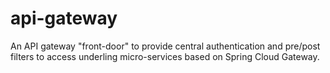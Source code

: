 # api-gateway
An API gateway "front-door" to provide central authentication and pre/post filters to access underling micro-services based on Spring Cloud Gateway.
